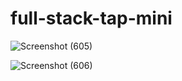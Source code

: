 # full-stack-tap-mini
![Screenshot (605)](https://github.com/user-attachments/assets/97a17472-50d7-4424-b591-ab85642d8203)

![Screenshot (606)](https://github.com/user-attachments/assets/dfb4fd17-08e7-4b41-b6c0-20823c679156)
